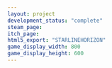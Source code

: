 ```yaml
---
layout: project
development_status: "complete"
steam_page: 
itch_page:
html5_export: "STARLINEHORIZON"
game_display_width: 800
game_display_height: 600
---
```


<!-- Starline Horizon was made in around a week in early 2022 -->

<!-- the game was originally going to be bigger but I decided I'd rather make something people can play online for fun and I wasn't ready to make it into something really big -->